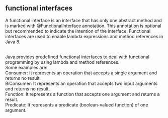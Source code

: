 ## functional interfaces

A functional interface is an interface that has only one abstract method and is marked with @FunctionalInterface annotation. This annotation is optional but recommended to indicate the intention of the interface. 
Functional interfaces are used to enable lambda expressions and method references in Java 8.

<br>
Java provides predefined functional interfaces to deal with functional programming by using lambda and method references.  <br>
Some examples are: <br>
Consumer<T>: It represents an operation that accepts a single argument and returns no result. <br>
BiConsumer<T,U>: It represents an operation that accepts two input arguments and returns no result. <br>
Function<T,R>: It represents a function that accepts one argument and returns a result. <br>
Predicate<T>: It represents a predicate (boolean-valued function) of one argument. <br>
 <br>
  <br>

